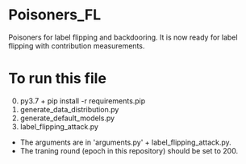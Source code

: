 # Poisoners_FL
Poisoners for label flipping and backdooring. It is now ready for label flipping with contribution measurements.

# To run this file

0. py3.7 + pip install -r requirements.pip 
1. generate_data_distribution.py
2. generate_default_models.py
3. label_flipping_attack.py

- The arguments are in 'arguments.py' + label_flipping_attack.py.
- The traning round (epoch in this repository) should be set to 200.


